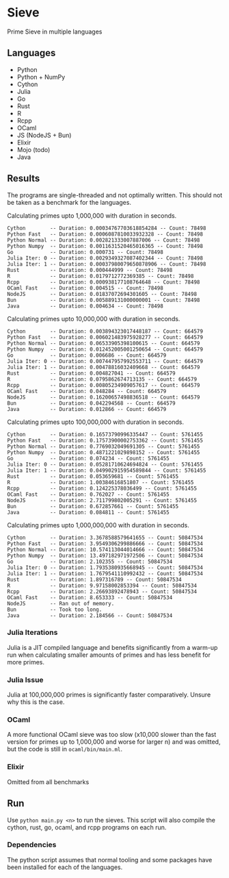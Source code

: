 # Sieve

Prime Sieve in multiple languages

## Languages

- Python
- Python + NumPy
- Cython
- Julia
- Go
- Rust
- R
- Rcpp
- OCaml
- JS (NodeJS + Bun)
- Elixir
- Mojo (todo)
- Java

## Results

The programs are single-threaded and not optimally written. This should not be taken as a benchmark for the languages.

Calculating primes upto 1,000,000 with duration in seconds.

```
Cython        -- Duration: 0.00034767703618854284 -- Count: 78498
Python Fast   -- Duration: 0.0006087810033932328 -- Count: 78498
Python Normal -- Duration: 0.002821333007887006 -- Count: 78498
Python Numpy  -- Duration: 0.0011631520465016365 -- Count: 78498
Go            -- Duration: 0.000731 -- Count: 78498
Julia Iter: 0 -- Duration: 0.0029349327087402344 -- Count: 78498
Julia Iter: 1 -- Duration: 0.00037980079650878906 -- Count: 78498
Rust          -- Duration: 0.000444999 -- Count: 78498
R             -- Duration: 0.0179712772369385 -- Count: 78498
Rcpp          -- Duration: 0.000938177108764648 -- Count: 78498
OCaml Fast    -- Duration: 0.004515 -- Count: 78498
NodeJS        -- Duration: 0.01837072694301605 -- Count: 78498
Bun           -- Duration: 0.005889131000000001 -- Count: 78498
Java          -- Duration: 0.004634 -- Count: 78498
```

Calculating primes upto 10,000,000 with duration in seconds.

```
Cython        -- Duration: 0.003894323017448187 -- Count: 664579
Python Fast   -- Duration: 0.006021483975928277 -- Count: 664579
Python Normal -- Duration: 0.06533905398100615 -- Count: 664579
Python Numpy  -- Duration: 0.012452005001250654 -- Count: 664579
Go            -- Duration: 0.006686 -- Count: 664579
Julia Iter: 0 -- Duration: 0.007447957992553711 -- Count: 664579
Julia Iter: 1 -- Duration: 0.00478816032409668 -- Count: 664579
Rust          -- Duration: 0.004827041 -- Count: 664579
R             -- Duration: 0.0795862674713135 -- Count: 664579
Rcpp          -- Duration: 0.00805234909057617 -- Count: 664579
OCaml Fast    -- Duration: 0.048284 -- Count: 664579
NodeJS        -- Duration: 0.16200657498836518 -- Count: 664579
Bun           -- Duration: 0.042294568 -- Count: 664579
Java          -- Duration: 0.012866 -- Count: 664579
```

Calculating primes upto 100,000,000 with duration in seconds.

```
Cython        -- Duration: 0.16573790996335447 -- Count: 5761455
Python Fast   -- Duration: 0.17573900002753362 -- Count: 5761455
Python Normal -- Duration: 0.7769032049691305 -- Count: 5761455
Python Numpy  -- Duration: 0.4871221029898152 -- Count: 5761455
Go            -- Duration: 0.074234 -- Count: 5761455
Julia Iter: 0 -- Duration: 0.05281710624694824 -- Count: 5761455
Julia Iter: 1 -- Duration: 0.049902915954589844 -- Count: 5761455
Rust          -- Duration: 0.053659681 -- Count: 5761455
R             -- Duration: 1.00384616851807 -- Count: 5761455
Rcpp          -- Duration: 0.124225378036499 -- Count: 5761455
OCaml Fast    -- Duration: 0.762027 -- Count: 5761455
NodeJS        -- Duration: 2.711799802005291 -- Count: 5761455
Bun           -- Duration: 0.672857661 -- Count: 5761455
Java          -- Duration: 0.084811 -- Count: 5761455
```

Calculating primes upto 1,000,000,000 with duration in seconds.
```
Cython        -- Duration: 3.3678588579641655 -- Count: 50847534
Python Fast   -- Duration: 3.9549306299886666 -- Count: 50847534
Python Normal -- Duration: 10.574113044014666 -- Count: 50847534
Python Numpy  -- Duration: 13.497182971972506 -- Count: 50847534
Go            -- Duration: 2.102355 -- Count: 50847534
Julia Iter: 0 -- Duration: 1.7935380935668945 -- Count: 50847534
Julia Iter: 1 -- Duration: 1.7679541110992432 -- Count: 50847534
Rust          -- Duration: 1.897316789 -- Count: 50847534
R             -- Duration: 9.97158002853394 -- Count: 50847534
Rcpp          -- Duration: 2.26693892478943 -- Count: 50847534
OCaml Fast    -- Duration: 8.653333 -- Count: 50847534
NodeJS        -- Ran out of memory.
Bun           -- Took too long.
Java          -- Duration: 2.184566 -- Count: 50847534
```

### Julia Iterations

Julia is a JIT compiled language and benefits significantly from a warm-up run when calculating smaller amounts of primes and has less benefit for more primes.

### Julia Issue

Julia at 100,000,000 primes is significantly faster comparatively. Unsure why this is the case.

### OCaml

A more functional OCaml sieve was too slow (x10,000 slower than the fast version for primes up to 1,000,000 and worse for larger n) and was omitted, but the code is still in `ocaml/bin/main.ml`.

### Elixir

Omitted from all benchmarks

## Run

Use `python main.py <n>` to run the sieves. This script will also compile the cython, rust, go, ocaml, and rcpp programs on each run.

### Dependencies

The python script assumes that normal tooling and some packages have been installed for each of the languages.

